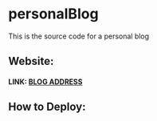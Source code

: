 # personalBlog

This is the source code for a personal blog

## Website: 
#### LINK: [BLOG ADDRESS](https://www.yuhaodai.com:8080)

## How to Deploy:
